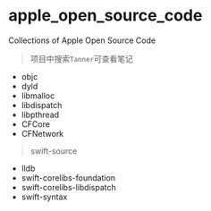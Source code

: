 # apple_open_source_code
Collections of Apple Open Source Code

 > 项目中搜索`Tanner`可查看笔记

- objc
- dyld
- libmalloc
- libdispatch
- libpthread
- CFCore
- CFNetwork

> swift-source

* lldb
* swift-corelibs-foundation
* swift-corelibs-libdispatch
* swift-syntax
